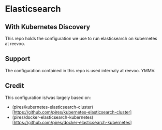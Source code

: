 # Elasticsearch
## With Kubernetes Discovery

This repo holds the configuration we use to run elasticsearch on kubernetes at reevoo.


## Support

The configuration contained in this repo is used internaly at reevoo. YMMV.

## Credit

This configuration is/was largely based on:

* (pires/kubernetes-elasticsearch-cluster)[https://github.com/pires/kubernetes-elasticsearch-cluster]
* (pires/docker-elasticsearch-kubernetes)[https://github.com/pires/docker-elasticsearch-kubernetes]
